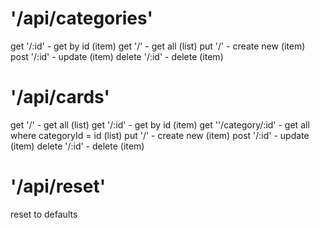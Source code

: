 # '/api/categories'
  get '/:id' - get by id (item)
  get '/' - get all (list)
  put '/' - create new (item)
  post '/:id' - update (item)
  delete '/:id' - delete (item)


# '/api/cards'
  get '/' - get all (list)
  get '/:id' - get by id (item)
  get ''/category/:id' - get all where categoryId = id (list)
  put '/' - create new (item)
  post '/:id' - update (item)
  delete '/:id' - delete (item)


# '/api/reset'
  reset to defaults
